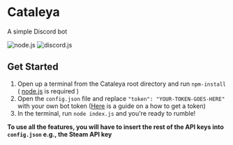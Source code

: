# Cataleya
A simple Discord bot

![node.js](https://img.shields.io/badge/-node.js-green.svg) ![discord.js](https://img.shields.io/badge/-discord.js-blue.svg)

## Get Started
1. Open up a terminal from the Cataleya root directory and run `npm-install` (	[node.js](https://nodejs.org) is required )
2. Open the `config.json` file and replace `"token": "YOUR-TOKEN-GOES-HERE"` with your own bot token ([Here](https://discordjs.guide/preparations/setting-up-a-bot-application.html) is a guide on a how to get a token)
3. In the terminal, run `node index.js` and you're ready to rumble!

**To use all the features, you will have to insert the rest of the API keys into `config.json` e.g., the Steam API key**
